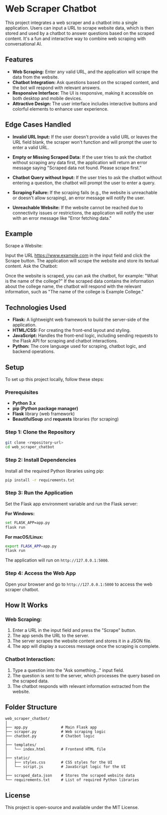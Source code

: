 # Web Scraper Chatbot

This project integrates a web scraper and a chatbot into a single application. Users can input a URL to scrape website data, which is then stored and used by a chatbot to answer questions based on the scraped content. It's a fun and interactive way to combine web scraping with conversational AI.

## Features

- **Web Scraping:** Enter any valid URL, and the application will scrape the data from the website.
- **Chatbot Integration:** Ask questions based on the scraped content, and the bot will respond with relevant answers.
- **Responsive Interface:** The UI is responsive, making it accessible on both desktop and mobile devices.
- **Attractive Design:** The user interface includes interactive buttons and colorful elements to enhance user experience.

 ## Edge Cases Handled
- **Invalid URL Input:** If the user doesn't provide a valid URL or leaves the URL field blank, the scraper won't function and will prompt the user to enter a valid URL.

- **Empty or Missing Scraped Data:** If the user tries to ask the chatbot without scraping any data first, the application will return an error message saying "Scraped data not found. Please scrape first."

- **Chatbot Query without Input:** If the user tries to ask the chatbot without entering a question, the chatbot will prompt the user to enter a query.

- **Scraping Failure:** If the scraping fails (e.g., the website is unreachable or doesn't allow scraping), an error message will notify the user.

- **Unreachable Website:** If the website cannot be reached due to connectivity issues or restrictions, the application will notify the user with an error message like "Error fetching data."

 ## Example
Scrape a Website:

Input the URL https://www.example.com in the input field and click the Scrape button.
The application will scrape the website and store its textual content.
Ask the Chatbot:

Once the website is scraped, you can ask the chatbot, for example: "What is the name of the college?"
If the scraped data contains the information about the college name, the chatbot will respond with the relevant information, such as "The name of the college is Example College."
 

## Technologies Used

- **Flask:** A lightweight web framework to build the server-side of the application.
- **HTML/CSS:** For creating the front-end layout and styling.
- **JavaScript:** Handles the front-end logic, including sending requests to the Flask API for scraping and chatbot interactions.
- **Python:** The core language used for scraping, chatbot logic, and backend operations.

## Setup

To set up this project locally, follow these steps:

### Prerequisites

- **Python 3.x**
- **pip (Python package manager)**
- **Flask** library (web framework)
- **BeautifulSoup** and **requests** libraries (for scraping)

### Step 1: Clone the Repository

```bash
git clone <repository-url>
cd web_scraper_chatbot
```

### Step 2: Install Dependencies

Install all the required Python libraries using pip:

```bash
pip install -r requirements.txt
```

### Step 3: Run the Application

Set the Flask app environment variable and run the Flask server:

**For Windows:**
```bash
set FLASK_APP=app.py
flask run
```

**For macOS/Linux:**
```bash
export FLASK_APP=app.py
flask run
```

The application will run on `http://127.0.0.1:5000`.

### Step 4: Access the Web App

Open your browser and go to `http://127.0.0.1:5000` to access the web scraper chatbot.

## How It Works

### Web Scraping:

1. Enter a URL in the input field and press the "Scrape" button.
2. The app sends the URL to the server.
3. The server scrapes the website content and stores it in a JSON file.
4. The app will display a success message once the scraping is complete.

### Chatbot Interaction:

1. Type a question into the "Ask something..." input field.
2. The question is sent to the server, which processes the query based on the scraped data.
3. The chatbot responds with relevant information extracted from the website.

## Folder Structure

```
web_scraper_chatbot/
│
├── app.py               # Main Flask app
├── scraper.py           # Web scraping logic
├── chatbot.py           # Chatbot logic
│
├── templates/
│   └── index.html       # Frontend HTML file
│
├── static/
│   ├── styles.css       # CSS styles for the UI
│   └── script.js        # JavaScript logic for the UI
│
├── scraped_data.json    # Stores the scraped website data
└── requirements.txt     # List of required Python libraries
```

## License

This project is open-source and available under the MIT License.
